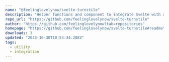 ```yaml
---
name: "@feelinglovelynow/svelte-turnstile"
description: "Helper functions and component to integrate Svelte with an invisible Cloudflare Turnstile form validator"
repo_url: "https://github.com/feelinglovelynow/svelte-turnstile"
author: "https://github.com/feelinglovelynow?tab=repositories"
homepage: "https://github.com/feelinglovelynow/svelte-turnstile#readme"
downloads: 3
updated: "2023-10-30T10:53:34.288Z"
tags: 
  - utility
  - integration
---
```

